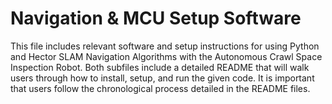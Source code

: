 # Navigation & MCU Setup Software 

This file includes relevant software and setup instructions for using Python and Hector SLAM Navigation Algorithms with the Autonomous Crawl Space Inspection Robot. Both subfiles include a detailed README that will walk users through how to install, setup, and run the given code. It is important that users follow the chronological process detailed in the README files.   
